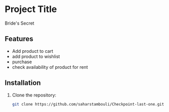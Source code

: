 # Project Title
Bride's Secret

## Features
- Add product to cart
- add product to wishlist
- purchase
- check availability of product for rent 

## Installation

1. Clone the repository:
   ```bash
   git clone https://github.com/saharstambouli/Checkpoint-last-one.git
